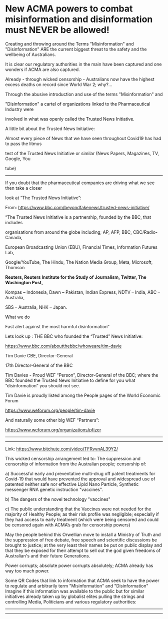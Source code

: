 # New ACMA powers to combat misinformation and disinformation must NEVER be allowed!

Creating and throwing around the Terms "Misinformation" and "Disinformation" ARE the current
biggest threat to the safety and the wellbeing of Australians.

It is clear our regulatory authorities in the main have been captured and one wonders if ACMA are
also captured.

Already - through wicked censorship - Australians now have the highest excess deaths on record
since World War 2; why?...


Through the abusive introduction and use of the terms "Misinformation" and


"Disinformation" a cartel of organizations linked to the Pharmaceutical Industry were


involved in what was openly called the Trusted News Initiative.


A little bit about the Trusted News Initiative:

Almost every piece of News that we have seen throughout Covid19 has had to pass the litmus

test of the Trusted News Initiative or similar (News Papers, Magazines, TV, Google, You

tube)


-----

If you doubt that the pharmaceutical companies are driving what we see then take a closer


look at “The Trusted News Initiative”:


From: https://www.bbc.com/beyondfakenews/trusted-news-initiative/


“The Trusted News Initiative is a partnership, founded by the BBC, that includes


organisations from around the globe including; AP, AFP, BBC, CBC/Radio-Canada,


European Broadcasting Union (EBU), Financial Times, Information Futures Lab,


Google/YouTube, The Hindu, The Nation Media Group, Meta, Microsoft, Thomson

**Reuters, Reuters Institute for the Study of Journalism, Twitter, The Washington Post,**

Kompas – Indonesia, Dawn – Pakistan, Indian Express, NDTV – India, ABC – Australia,


SBS – Australia, NHK – Japan.


What we do


Fast alert against the most harmful disinformation”


Lets look up : THE BBC who founded the “Trusted” News Initiative:


https://www.bbc.com/aboutthebbc/whoweare/tim-davie


Tim Davie CBE, Director-General

17th Director-General of the BBC

Tim Davies - Proud WEF “Person”, Director-General of the BBC; where the BBC founded
the Trusted News Initiative to define for you what “disinformation” you should not see.


Tim Davie is proudly listed among the People pages of the World Economic Forum


https://www.weforum.org/people/tim-davie


And naturally some other big WEF “Partners”:

https://www.weforum.org/organizations/pfizer


-----

-----

Link: https://www.bitchute.com/video/TFRvvnAL39Y2/


This wicked censorship arrangement led to:
The suppression and censorship of information from the Australian people; censorship of:

a) Successful early and preventative multi-drug off patent treatments for Covid-19 that would have
prevented the approval and widespread use of patented neither safe nor effective Lipid Nano
Particle, Synthetic messenger RNA genetic instruction "vaccines".

b) The dangers of the novel technology "vaccines"

c) The public understanding that the Vaccines were not needed for the majority of Healthy People;
as their risk profile was negligible; especially if they had access to early treatment (which were being
censored and could be censored again with ACMA’s grab for censorship powers)

May the people behind this Orwellian move to install a Ministry of Truth and the suppression of free
debate, free speech and scientific discussions be brought to justice; at the very least their names be
put on public display and that they be exposed for their attempt to sell out the god given freedoms
of Australian's and their future Generations.

Power corrupts; absolute power corrupts absolutely; ACMA already has way too much power.

Some QR Codes that link to information that ACMA seek to have the power to regulate and
arbitrarily term "Misinformation" and "Disinformation"
Imagine if this information was available to the public but for similar initiatives already taken up by
globalist elites pulling the strings and controlling Media, Politicians and various regulatory
authorities:


-----

-----

